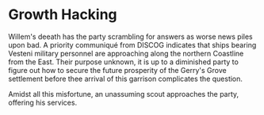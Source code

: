 # Growth Hacking

Willem's deeath has the party scrambling for answers as worse news piles upon bad. A priority communiqué from DISCOG indicates that  ships bearing Vesteni military personnel are approaching along the northern Coastline from the East. Their purpose unknown, it is up to a diminished party to figure out how to secure the future prosperity of the Gerry's Grove settlement before thee arrival of this garrison complicates the question. 

Amidst all this misfortune, an unassuming scout approaches the party, offering his services.
